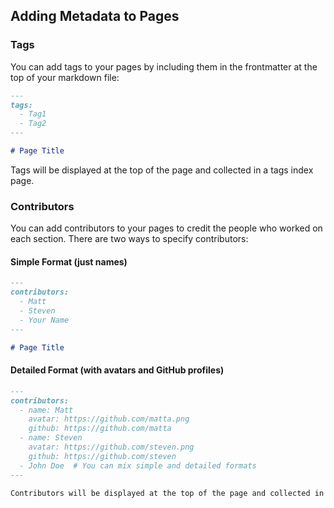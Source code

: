 ## Adding Metadata to Pages

### Tags

You can add tags to your pages by including them in the frontmatter at the top of your markdown file:

```markdown
---
tags:
  - Tag1
  - Tag2
---

# Page Title
```

Tags will be displayed at the top of the page and collected in a tags index page.

### Contributors

You can add contributors to your pages to credit the people who worked on each section. There are two ways to specify contributors:

#### Simple Format (just names)

```markdown
---
contributors:
  - Matt
  - Steven
  - Your Name
---

# Page Title
```

#### Detailed Format (with avatars and GitHub profiles)

```markdown
---
contributors:
  - name: Matt
    avatar: https://github.com/matta.png
    github: https://github.com/matta
  - name: Steven
    avatar: https://github.com/steven.png
    github: https://github.com/steven
  - John Doe  # You can mix simple and detailed formats
---

Contributors will be displayed at the top of the page and collected in a contributors index page. 